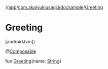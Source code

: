 //[app](../../index.md)/[com.akaiyukiusagi.kdocsample](index.md)/[Greeting](-greeting.md)

# Greeting

[androidJvm]\

@[Composable](https://developer.android.com/reference/kotlin/androidx/compose/runtime/Composable.html)

fun [Greeting](-greeting.md)(name: [String](https://kotlinlang.org/api/latest/jvm/stdlib/kotlin/-string/index.html))
